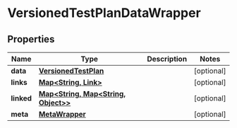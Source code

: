 
# VersionedTestPlanDataWrapper

## Properties
Name | Type | Description | Notes
------------ | ------------- | ------------- | -------------
**data** | [**VersionedTestPlan**](VersionedTestPlan.md) |  |  [optional]
**links** | [**Map&lt;String, Link&gt;**](Link.md) |  |  [optional]
**linked** | [**Map&lt;String, Map&lt;String, Object&gt;&gt;**](Map.md) |  |  [optional]
**meta** | [**MetaWrapper**](MetaWrapper.md) |  |  [optional]



